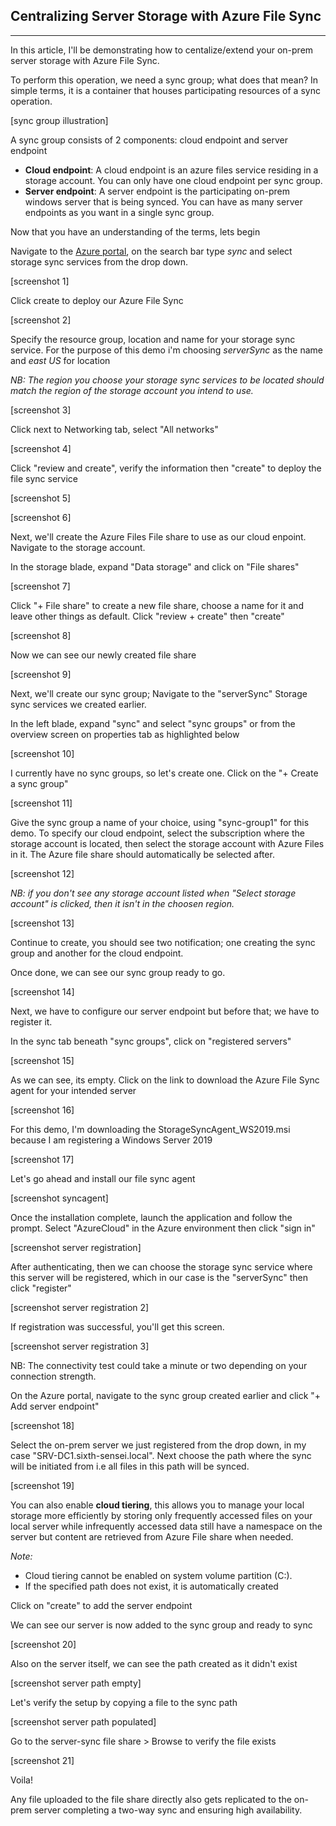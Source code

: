 ## Centralizing Server Storage with Azure File Sync

***
In this article, I'll be demonstrating how to centalize/extend your on-prem server storage with Azure File Sync.

To perform this operation, we need a sync group; what does that mean? In simple terms, it is a container that houses participating resources of a sync operation.

[sync group illustration]

A sync group consists of 2 components: cloud endpoint and server endpoint

- **Cloud endpoint**: A cloud endpoint is an azure files service residing in a storage account. You can only have one cloud endpoint per sync group.
- **Server endpoint**: A server endpoint is the participating on-prem windows server that is being synced. You can have as many server endpoints as you want in a single sync group.

Now that you have an understanding of the terms, lets begin

Navigate to the [Azure portal](portal.azure.com), on the search bar type _sync_ and select storage sync services from the drop down.

[screenshot 1]

Click create to deploy our Azure File Sync

[screenshot 2]

Specify the resource group, location and name for your storage sync service. For the purpose of this demo i'm choosing _serverSync_ as the name and _east US_ for location

_NB: The region you choose your storage sync services to be located should match the region of the storage account you intend to use._ 

[screenshot 3]

Click next to Networking tab, select "All networks"

[screenshot 4]

Click "review and create", verify the information then "create" to deploy the file sync service

[screenshot 5]

[screenshot 6]

Next, we'll create the Azure Files File share to use as our cloud enpoint. Navigate to the storage account.

In the storage blade, expand "Data storage" and click on "File shares"

[screenshot 7]

Click "+ File share" to create a new file share, choose a name for it and leave other things as default. Click "review + create" then "create"

[screenshot 8]

Now we can see our newly created file share

[screenshot 9]

Next, we'll create our sync group; Navigate to the "serverSync" Storage sync services we created earlier.

In the left blade, expand "sync" and select "sync groups" or from the overview screen on properties tab as highlighted below

[screenshot 10]

I currently have no sync groups, so let's create one. Click on the "+ Create a sync group"

[screenshot 11]

Give the sync group a name of your choice, using "sync-group1" for this demo.
To specify our cloud endpoint, select the subscription where the storage account is located, then select the storage account with Azure Files in it. The Azure file share should automatically be selected after. 

[screenshot 12]

_NB: if you don't see any storage account listed when "Select storage account" is clicked, then it isn't in the choosen region._

[screenshot 13]

Continue to create, you should see two notification; one creating the sync group and another for the cloud endpoint.

Once done, we can see our sync group ready to go.

[screenshot 14]

Next, we have to configure our server endpoint but before that; we have to register it.

In the sync tab beneath "sync groups", click on "registered servers"

[screenshot 15]

As we can see, its empty. Click on the link to download the Azure File Sync agent for your intended server

[screenshot 16]

For this demo, I'm downloading the StorageSyncAgent_WS2019.msi because I am registering a Windows Server 2019

[screenshot 17]

Let's go ahead and install our file sync agent

[screenshot syncagent]

Once the installation complete, launch the application and follow the prompt. Select "AzureCloud" in the Azure environment then click "sign in"

[screenshot server registration]

After authenticating, then we can choose the storage sync service where this server will be registered, which in our case is the "serverSync" then click "register"

[screenshot server registration 2]

If registration was successful, you'll get this screen.

[screenshot server registration 3]

NB: The connectivity test could take a minute or two depending on your connection strength.

On the Azure portal, navigate to the sync group created earlier and click "+ Add server endpoint"

[screenshot 18]

Select the on-prem server we just registered from the drop down, in my case "SRV-DC1.sixth-sensei.local". Next choose the path where the sync will be initiated from i.e all files in this path will be synced.

[screenshot 19]

You can also enable **cloud tiering**, this allows you to manage your local storage more efficiently by storing only frequently accessed files on your local server while infrequently accessed data still have a namespace on the server but content are retrieved from Azure File share when needed.

_Note:_

- Cloud tiering cannot be enabled on system volume partition (C:). 
- If the specified path does not exist, it is automatically created

Click on "create" to add the server endpoint

We can see our server is now added to the sync group and ready to sync

[screenshot 20]

Also on the server itself, we can see the path created as it didn't exist

[screenshot server path empty]

Let's verify the setup by copying a file to the sync path

[screenshot server path populated]

Go to the server-sync file share > Browse to verify the file exists

[screenshot 21]

Voila! 

Any file uploaded to the file share directly also gets replicated to the on-prem server completing a two-way sync and ensuring high availability.

